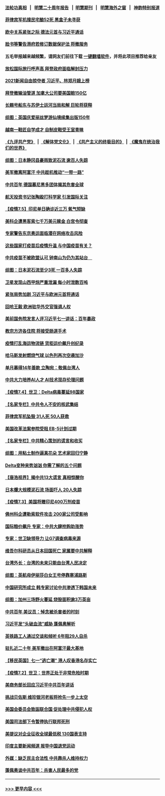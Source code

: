 #### [法轮功真相](https://github.com/gfw-breaker/truth/blob/master/README.md?t=0) &nbsp;&nbsp;|&nbsp;&nbsp; [明慧二十周年报告](https://github.com/gfw-breaker/mh-reports/blob/master/README.md?t=0) &nbsp;&nbsp;|&nbsp;&nbsp;[明慧期刊](https://github.com/gfw-breaker/mh-qikan) &nbsp;&nbsp;|&nbsp;&nbsp; [明慧海外之窗](https://github.com/gfw-breaker/mh-news/blob/master/README.md?t=0) &nbsp;&nbsp;|&nbsp;&nbsp; [神韵特别报道](https://github.com/gfw-breaker/mh-news/blob/master/shenyun.md?t=0)
#### [菲律宾军机撞民宅酿52死 黑盒子未寻获](../pages/nsc418/n13069821.md?t=07060651) 
#### [欧中关系紧张之际 德法元首与习近平通话](../pages/nsc418/n13069345.md?t=07060651) 
#### [脸书等警告港府若修订数据保护法 将撤服务](../pages/nsc418/n13069603.md?t=07060651) 
#### 五毛举报越来越频繁，请网友们前往下载 [一键翻墙软件](https://github.com/gfw-breaker/ssr-accounts)，并将此项目推荐给亲友
#### [放松国际旅行呼声高 拜登政府面临解封压力](../pages/nsc418/n13069503.md?t=07060651) 
#### [2021新闻自由掠夺者 习近平、林郑月娥上榜](../pages/nsc418/n13069516.md?t=07060651) 
#### [拜登撤输油管道 加拿大公司要美国赔150亿](../pages/nsc418/n13069333.md?t=07060651) 
#### [长赐号船东与苏伊士运河当局和解 巨轮将获释](../pages/nsc418/n13069254.md?t=07060651) 
#### [组图：英国庆爱丽丝梦游仙境续集出版150年](../pages/nsc418/n13068801.md?t=07060651) 
#### [越南一鞋匠自学成才 自制皮鞋受王室青睐](../pages/nsc418/n13068984.md?t=07060651) 
#### [《九评共产党》](https://github.com/begood0513/9ping.md/blob/master/README.md) &nbsp;|&nbsp; [《解体党文化》](../../../../jtdwh.md/blob/master/README.md)  &nbsp;|&nbsp; [《共产主义的终极目的》](../../../../gczydzjmd.md/blob/master/README.md) &nbsp;|&nbsp; [《魔鬼在统治我们的世界》](../../../../mgztzwmdsj.md/blob/master/README.md) 
#### [组图：日本静冈县豪雨致泥石流 逾百人失踪](../pages/nsc418/n13068430.md?t=07060651) 
#### [美军撤离阿富汗 中共趁机推动“一带一路”](../pages/nsc418/n13069150.md?t=07060651) 
#### [中共百年 德国慕尼黑多团体揭其危害全球](../pages/nsc418/n13068873.md?t=07060651) 
#### [航天投资书记张陶殴打科学家 引发国际关注](../pages/nsc418/n13069132.md?t=07060651) 
#### [【疫情7.5】印尼单日确诊近三万 氧气短缺](../pages/nsc418/n13068730.md?t=07060651) 
#### [美科企遭黑客索七千万美元赎金 白宫令彻查](../pages/nsc418/n13068453.md?t=07060651) 
#### [专家警告东京奥运面临潜在网络攻击风险](../pages/nsc418/n13068225.md?t=07060651) 
#### [这些国家打疫苗后疫情升温 与中国疫苗有关？](../pages/nsc418/n13063902.md?t=07060651) 
#### [中共疫苗不被欧盟认可 钟南山为仍为其站台　](../pages/nsc418/n13066921.md?t=07060651) 
#### [组图：日本泥石流至少3死 一百多人失踪](../pages/nsc418/n13067596.md?t=07060651) 
#### [卫星发现山西甲烷严重泄漏 每小时泄数百吨](../pages/nsc418/n13067638.md?t=07060651) 
#### [紧张局势加剧 习近平与欧洲元首将通话](../pages/nsc418/n13067124.md?t=07060651) 
#### [回呛王毅 欧洲驻华外交官强调人权](../pages/nsc418/n13067222.md?t=07060651) 
#### [美前国务院发言人评习近平七一讲话：百年暴政](../pages/nsc418/n13066986.md?t=07060651) 
#### [教宗方济各住院 将接受肠道手术](../pages/nsc418/n13066996.md?t=07060651) 
#### [疫情打乱海运物流链 货柜运价飙升创纪录](../pages/nsc418/n13066976.md?t=07060651) 
#### [哈马斯发射燃烧气球 以色列再次空袭加沙](../pages/nsc418/n13066885.md?t=07060651) 
#### [单月募得14年善款 立陶宛：敬佩台湾人](../pages/nsc418/n13066589.md?t=07060651) 
#### [中共大力培养AI人才 AI技术现存伦理问题](../pages/nsc418/n13065889.md?t=07060651) 
#### [【疫情7.4】世卫：Delta病毒蔓延98国家](../pages/nsc418/n13066463.md?t=07060651) 
#### [【名家专栏】中共令人不安的核武集结](../pages/nsc418/n13065256.md?t=07060651) 
#### [菲律宾军机坠毁 31人死 50人获救](../pages/nsc418/n13066453.md?t=07060651) 
#### [美国改革法案参院受阻 EB-5计划过期](../pages/nsc418/n13065786.md?t=07060651) 
#### [【名家专栏】中共精心策划的谎言和收买](../pages/nsc418/n13065253.md?t=07060651) 
#### [组图：用粘土制作逼真花朵 艺术家回归宁静](../pages/nsc418/n13064840.md?t=07060651) 
#### [Delta变种来势汹汹 你需了解的五个问题](../pages/nsc418/n13065422.md?t=07060651) 
#### [【唐浩视界】揭中共13大谎言 真相惊醒你](../pages/nsc418/n13065208.md?t=07060651) 
#### [日本爆大规模泥石流 场面吓人 20人失踪](../pages/nsc418/n13065237.md?t=07060651) 
#### [【疫情7.3】美国将赠印尼400万剂疫苗](../pages/nsc418/n13065023.md?t=07060651) 
#### [佛州科企遭勒索软件攻击 200家公司受影响](../pages/nsc418/n13064932.md?t=07060651) 
#### [国际粮价飙升 专家：中共大肆抢购助涨势](../pages/nsc418/n13064616.md?t=07060651) 
#### [专家：世卫缺领导力 让G7调查病毒来源](../pages/nsc418/n13064094.md?t=07060651) 
#### [维吾尔科研员从日本回国死亡 家属要中共解释](../pages/nsc418/n13064089.md?t=07060651) 
#### [台湾外长：台湾的未来只能由台湾人民决定](../pages/nsc418/n13064082.md?t=07060651) 
#### [组图：英航母伊丽莎白女王号停靠塞浦路斯](../pages/nsc418/n13062981.md?t=07060651) 
#### [中国研究所成立 韩专家讨论中共渗透下韩国未来](../pages/nsc418/n13063378.md?t=07060651) 
#### [组图：加州三场野火蔓延 烧毁面积逾3万英亩](../pages/nsc418/n13063488.md?t=07060651) 
#### [中共百年 美议员：悼念被杀害者的时刻](../pages/nsc418/n13063735.md?t=07060651) 
#### [习近平发“头破血流”威胁 蓬佩奥解析](../pages/nsc418/n13063604.md?t=07060651) 
#### [英铁路工人通过交谈和倾听 6年阻29人自杀](../pages/nsc418/n13063314.md?t=07060651) 
#### [驻扎近二十年 美军撤出在阿富汗最大基地](../pages/nsc418/n13063297.md?t=07060651) 
#### [【移民英国】七一“逃亡潮” 港人叹香港名存实亡](../pages/nsc418/n13062195.md?t=07060651) 
#### [【疫情7.2】世卫：世界正处于非常危险时期](../pages/nsc418/n13062918.md?t=07060651) 
#### [美商务部长回应习近平中共百年讲话](../pages/nsc418/n13062903.md?t=07060651) 
#### [挑战贝佐斯 维珍银河老板将抢先一步上太空](../pages/nsc418/n13062442.md?t=07060651) 
#### [美国会委员会致函联合国 促处理中共侵犯人权](../pages/nsc418/n13061967.md?t=07060651) 
#### [美国司法部下令暂停执行联邦死刑](../pages/nsc418/n13062212.md?t=07060651) 
#### [美提议对企业征收全球最低税 130国表支持](../pages/nsc418/n13061428.md?t=07060651) 
#### [印度主要新闻频道 报导中国退党运动](../pages/nsc418/n13061621.md?t=07060651) 
#### [外媒：缺乏民主合法性 中共靠杀人维持权力](../pages/nsc418/n13061364.md?t=07060651) 
#### [蓬佩奥谈中共百年：杀害人民最多的党](../pages/nsc418/n13061271.md?t=07060651) 

----
#### [ >>> 更早内容 <<< ](../indexes/nsc418-earlier.md)
